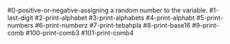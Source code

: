 #0-positive-or-negative-assigning a random number to the variable.
#1-last-digit
#2-print-alphabet
#3-print-alphabets
#4-print-alphabt
#5-print-numbers
#6-print-numberz
#7-print-tebahpla
#8-print-base16
#9-print-comb
#100-print-comb3
#101-print-comb4
